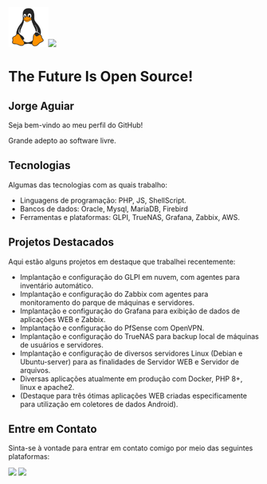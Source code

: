 <img src="Tux.png" alt="Texto alternativo" width="80"><img src="https://cdn.jsdelivr.net/gh/devicons/devicon/icons/php/php-plain.svg" width='80px' />
# The Future Is Open Source! 

## Jorge Aguiar
Seja bem-vindo ao meu perfil do GitHub!

Grande adepto ao software livre.

## Tecnologias

Algumas das tecnologias com as quais trabalho:

- Linguagens de programação: PHP, JS, ShellScript.          
- Bancos de dados: Oracle, Mysql, MariaDB, Firebird
- Ferramentas e plataformas: GLPI, TrueNAS, Grafana, Zabbix, AWS.

## Projetos Destacados

Aqui estão alguns projetos em destaque que trabalhei recentemente:

- Implantação e configuração do GLPI em nuvem, com agentes para inventário automático.
- Implantação e configuração do Zabbix com agentes para monitoramento do parque de máquinas e servidores.
- Implantação e configuração do Grafana para exibição de dados de aplicações WEB e Zabbix.
- Implantação e configuração do PfSense com OpenVPN.
- Implantação e configuração do TrueNAS para backup local de máquinas de usuários e servidores.
- Implantação e configuração de diversos servidores Linux (Debian e Ubuntu-server) para as finalidades de Servidor WEB e Servidor de arquivos.
- Diversas aplicações atualmente em produção com Docker, PHP 8+, linux e apache2. 
- (Destaque para três ótimas aplicações WEB criadas especificamente para utilização em coletores de dados Android).

## Entre em Contato

Sinta-se à vontade para entrar em contato comigo por meio das seguintes plataformas:

<div>
<a href="https://www.instagram.com/jorge.aguiar99/" target="_blank"><img src="https://img.shields.io/badge/-Instagram-%23E4405F?style=for-the-badge&logo=instagram&logoColor=white" target="_blank"></a>
<a href="https://www.linkedin.com/in/jorgeaguiar99/" target="_blank"><img src="https://img.shields.io/badge/-LinkedIn-%230077B5?style=for-the-badge&logo=linkedin&logoColor=white" target="_blank"></a>   
</div>
